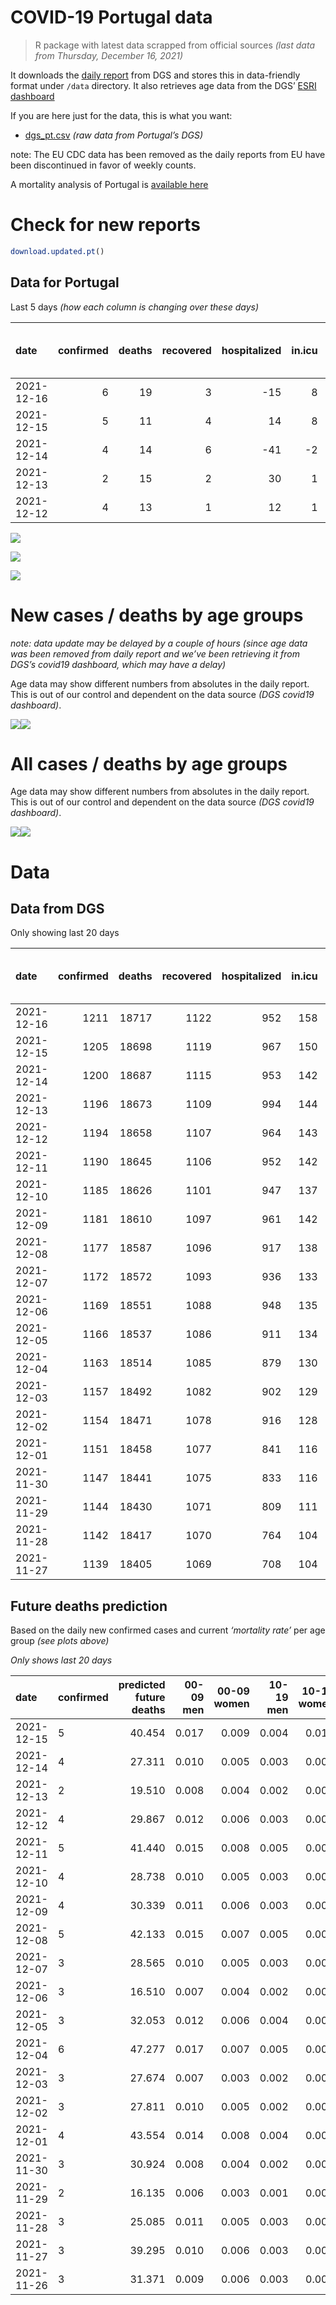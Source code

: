 COVID-19 Portugal data
================

> R package with latest data scrapped from official sources *(last data
> from Thursday, December 16, 2021)*

It downloads the [daily
report](https://covid19.min-saude.pt/relatorio-de-situacao/) from DGS
and stores this in data-friendly format under `/data` directory. It also
retrieves age data from the DGS’ [ESRI
dashboard](https://covid19.min-saude.pt/ponto-de-situacao-atual-em-portugal/)

If you are here just for the data, this is what you want:

-   [dgs\_pt.csv](raw/master/data/dgs_pt.csv) *(raw data from Portugal’s
    DGS)*

note: The EU CDC data has been removed as the daily reports from EU have
been discontinued in favor of weekly counts.

A mortality analysis of Portugal is [available
here](https://averissimo.github.io/covid19-analysis/mortality.html)

# Check for new reports

``` r
download.updated.pt()
```

## Data for Portugal

Last 5 days *(how each column is changing over these days)*

| date       | confirmed | deaths | recovered | hospitalized | in.icu | first vaccine | second vaccine | confirmed m 00-09 | confirmed w 00-09 | confirmed m 10-19 | confirmed w 10-19 | confirmed m 20-29 | confirmed w 20-29 | confirmed m 30-39 | confirmed w 30-39 | confirmed m 40-49 | confirmed w 40-49 | confirmed m 50-59 | confirmed w 50-59 | confirmed m 60-69 | confirmed w 60-69 | confirmed m 70-79 | confirmed w 70-79 | confirmed m 80+ | confirmed w 80+ | death m 00-09 | death w 00-09 | death m 10-19 | death w 10-19 | death m 20-29 | death w 20-29 | death m 30-39 | death w 30-39 | death m 40-49 | death w 40-49 | death m 50-59 | death w 50-59 | death m 60-69 | death w 60-69 | death m 70-79 | death w 70-79 | death m 80+ | death w 80+ |
|:-----------|----------:|-------:|----------:|-------------:|-------:|--------------:|---------------:|------------------:|------------------:|------------------:|------------------:|------------------:|------------------:|------------------:|------------------:|------------------:|------------------:|------------------:|------------------:|------------------:|------------------:|------------------:|------------------:|----------------:|----------------:|--------------:|--------------:|--------------:|--------------:|--------------:|--------------:|--------------:|--------------:|--------------:|--------------:|--------------:|--------------:|--------------:|--------------:|--------------:|--------------:|------------:|------------:|
| 2021-12-16 |         6 |     19 |         3 |          -15 |      8 |            NA |             NA |                NA |                NA |                NA |                NA |                NA |                NA |                NA |                NA |                NA |                NA |                NA |                NA |                NA |                NA |                NA |                NA |              NA |              NA |            NA |            NA |            NA |            NA |            NA |            NA |            NA |            NA |            NA |            NA |            NA |            NA |            NA |            NA |            NA |            NA |          NA |          NA |
| 2021-12-15 |         5 |     11 |         4 |           14 |      8 |            NA |             NA |               366 |               374 |               291 |               331 |               487 |               400 |               431 |               479 |               463 |               548 |               366 |               425 |               254 |               266 |                92 |               112 |              49 |              58 |             0 |             0 |             0 |             1 |             0 |             0 |             0 |             0 |             0 |             0 |             1 |             0 |             0 |             0 |             3 |             3 |           1 |           2 |
| 2021-12-14 |         4 |     14 |         6 |          -41 |     -2 |            NA |             NA |               220 |               208 |               180 |               160 |               299 |               247 |               306 |               259 |               319 |               332 |               209 |               249 |               189 |               183 |                82 |                75 |              25 |              40 |             0 |             0 |             0 |             0 |             0 |             0 |             0 |             0 |             1 |             0 |             0 |             0 |             2 |             0 |             1 |             3 |           2 |           5 |
| 2021-12-13 |         2 |     15 |         2 |           30 |      1 |            NA |             NA |               164 |               174 |               117 |               120 |               168 |               159 |               163 |               161 |               189 |               191 |               163 |               160 |               118 |               103 |                50 |                58 |              19 |              36 |             0 |             0 |             0 |             0 |             0 |             0 |             0 |             0 |             0 |             1 |             0 |             0 |             3 |             1 |             4 |             1 |           3 |           2 |
| 2021-12-12 |         4 |     13 |         1 |           12 |      1 |            NA |             NA |               255 |               251 |               207 |               203 |               355 |               236 |               259 |               277 |               343 |               316 |               266 |               273 |               189 |               194 |                89 |                93 |              28 |              42 |             0 |             0 |             0 |             0 |             0 |             0 |             0 |             0 |             0 |             0 |             0 |             0 |             1 |             1 |             5 |             1 |           2 |           3 |

![](README_files/figure-gfm/totals-1.svg)<!-- -->

![](README_files/figure-gfm/differential-1.svg)<!-- -->

![](README_files/figure-gfm/differential_7days-1.svg)<!-- -->

# New cases / deaths by age groups

*note: data update may be delayed by a couple of hours (since age data
was been removed from daily report and we’ve been retrieving it from
DGS’s covid19 dashboard, which may have a delay)*

Age data may show different numbers from absolutes in the daily report.
This is out of our control and dependent on the data source *(DGS
covid19 dashboard)*.

![](README_files/figure-gfm/new_cases_deaths-1.svg)<!-- -->![](README_files/figure-gfm/new_cases_deaths-2.svg)<!-- -->

# All cases / deaths by age groups

Age data may show different numbers from absolutes in the daily report.
This is out of our control and dependent on the data source *(DGS
covid19 dashboard)*.

![](README_files/figure-gfm/total_cases_deaths-1.svg)<!-- -->![](README_files/figure-gfm/total_cases_deaths-2.svg)<!-- -->

# Data

## Data from DGS

Only showing last 20 days

| date       | confirmed | deaths | recovered | hospitalized | in.icu | confirmed m 00-09 | confirmed w 00-09 | confirmed m 10-19 | confirmed w 10-19 | confirmed m 20-29 | confirmed w 20-29 | confirmed m 30-39 | confirmed w 30-39 | confirmed m 40-49 | confirmed w 40-49 | confirmed m 50-59 | confirmed w 50-59 | confirmed m 60-69 | confirmed w 60-69 | confirmed m 70-79 | confirmed w 70-79 | confirmed m 80+ | confirmed w 80+ | death m 00-09 | death w 00-09 | death m 10-19 | death w 10-19 | death m 20-29 | death w 20-29 | death m 30-39 | death w 30-39 | death m 40-49 | death w 40-49 | death m 50-59 | death w 50-59 | death m 60-69 | death w 60-69 | death m 70-79 | death w 70-79 | death m 80+ | death w 80+ | first vaccine | second vaccine |
|:-----------|----------:|-------:|----------:|-------------:|-------:|------------------:|------------------:|------------------:|------------------:|------------------:|------------------:|------------------:|------------------:|------------------:|------------------:|------------------:|------------------:|------------------:|------------------:|------------------:|------------------:|----------------:|----------------:|--------------:|--------------:|--------------:|--------------:|--------------:|--------------:|--------------:|--------------:|--------------:|--------------:|--------------:|--------------:|--------------:|--------------:|--------------:|--------------:|------------:|------------:|--------------:|---------------:|
| 2021-12-16 |      1211 |  18717 |      1122 |          952 |    158 |                NA |                NA |                NA |                NA |                NA |                NA |                NA |                NA |                NA |                NA |                NA |                NA |                NA |                NA |                NA |                NA |              NA |              NA |            NA |            NA |            NA |            NA |            NA |            NA |            NA |            NA |            NA |            NA |            NA |            NA |            NA |            NA |            NA |            NA |          NA |          NA |            NA |             NA |
| 2021-12-15 |      1205 |  18698 |      1119 |          967 |    150 |             42263 |             40769 |             64807 |             63980 |             96388 |             97222 |             83911 |             93186 |             87475 |            106429 |             72796 |             90572 |             53738 |             58953 |             34020 |             38032 |           27159 |           53453 |             2 |             1 |             1 |             2 |             8 |             5 |            27 |            20 |           116 |            73 |           379 |           160 |          1182 |           528 |          2510 |          1528 |        5586 |        6570 |            NA |             NA |
| 2021-12-14 |      1200 |  18687 |      1115 |          953 |    142 |             41897 |             40395 |             64516 |             63649 |             95901 |             96822 |             83480 |             92707 |             87012 |            105881 |             72430 |             90147 |             53484 |             58687 |             33928 |             37920 |           27110 |           53395 |             2 |             1 |             1 |             1 |             8 |             5 |            27 |            20 |           116 |            73 |           378 |           160 |          1182 |           528 |          2507 |          1525 |        5585 |        6568 |            NA |             NA |
| 2021-12-13 |      1196 |  18673 |      1109 |          994 |    144 |             41677 |             40187 |             64336 |             63489 |             95602 |             96575 |             83174 |             92448 |             86693 |            105549 |             72221 |             89898 |             53295 |             58504 |             33846 |             37845 |           27085 |           53355 |             2 |             1 |             1 |             1 |             8 |             5 |            27 |            20 |           115 |            73 |           378 |           160 |          1180 |           528 |          2506 |          1522 |        5583 |        6563 |            NA |             NA |
| 2021-12-12 |      1194 |  18658 |      1107 |          964 |    143 |             41513 |             40013 |             64219 |             63369 |             95434 |             96416 |             83011 |             92287 |             86504 |            105358 |             72058 |             89738 |             53177 |             58401 |             33796 |             37787 |           27066 |           53319 |             2 |             1 |             1 |             1 |             8 |             5 |            27 |            20 |           115 |            72 |           378 |           160 |          1177 |           527 |          2502 |          1521 |        5580 |        6561 |            NA |             NA |
| 2021-12-11 |      1190 |  18645 |      1106 |          952 |    142 |             41258 |             39762 |             64012 |             63166 |             95079 |             96180 |             82752 |             92010 |             86161 |            105042 |             71792 |             89465 |             52988 |             58207 |             33707 |             37694 |           27038 |           53277 |             2 |             1 |             1 |             1 |             8 |             5 |            27 |            20 |           115 |            72 |           378 |           160 |          1176 |           526 |          2497 |          1520 |        5578 |        6558 |            NA |             NA |
| 2021-12-10 |      1185 |  18626 |      1101 |          947 |    137 |             40937 |             39419 |             63676 |             62889 |             94660 |             95835 |             82336 |             91606 |             85727 |            104511 |             71489 |             89097 |             52742 |             57924 |             33582 |             37572 |           26996 |           53218 |             2 |             1 |             1 |             1 |             8 |             5 |            27 |            20 |           115 |            72 |           377 |           160 |          1175 |           526 |          2494 |          1519 |        5570 |        6553 |            NA |             NA |
| 2021-12-09 |      1181 |  18610 |      1097 |          961 |    142 |             40724 |             39212 |             63457 |             62717 |             94346 |             95575 |             82031 |             91315 |             85429 |            104196 |             71233 |             88847 |             52557 |             57729 |             33484 |             37464 |           26972 |           53187 |             2 |             1 |             1 |             1 |             8 |             5 |            27 |            20 |           114 |            72 |           376 |           160 |          1174 |           525 |          2489 |          1519 |        5566 |        6550 |            NA |             NA |
| 2021-12-08 |      1177 |  18587 |      1096 |          917 |    138 |             40488 |             38986 |             63236 |             62532 |             93991 |             95339 |             81736 |             91048 |             85169 |            103918 |             71040 |             88604 |             52389 |             57554 |             33396 |             37381 |           26933 |           53146 |             2 |             1 |             1 |             1 |             8 |             5 |            27 |            20 |           114 |            72 |           376 |           160 |          1170 |           525 |          2485 |          1518 |        5559 |        6543 |            NA |             NA |
| 2021-12-07 |      1172 |  18572 |      1093 |          936 |    133 |             40162 |             38691 |             62934 |             62263 |             93481 |             95056 |             81343 |             90653 |             84733 |            103455 |             70730 |             88238 |             52127 |             57264 |             33245 |             37245 |           26904 |           53083 |             2 |             1 |             1 |             1 |             8 |             5 |            27 |            20 |           114 |            72 |           376 |           160 |          1170 |           524 |          2480 |          1518 |        5553 |        6540 |            NA |             NA |
| 2021-12-06 |      1169 |  18551 |      1088 |          948 |    135 |             39953 |             38500 |             62765 |             62099 |             93181 |             94867 |             81081 |             90394 |             84444 |            103152 |             70534 |             87995 |             51930 |             57078 |             33148 |             37142 |           26881 |           53048 |             2 |             1 |             1 |             1 |             8 |             5 |            27 |            20 |           114 |            72 |           376 |           160 |          1169 |           523 |          2478 |          1514 |        5548 |        6532 |            NA |             NA |
| 2021-12-05 |      1166 |  18537 |      1086 |          911 |    134 |             39804 |             38342 |             62623 |             61990 |             93007 |             94727 |             80920 |             90221 |             84252 |            102941 |             70406 |             87851 |             51836 |             56984 |             33100 |             37083 |           26862 |           53029 |             2 |             1 |             1 |             1 |             8 |             5 |            27 |            20 |           114 |            72 |           376 |           160 |          1169 |           523 |          2472 |          1514 |        5543 |        6529 |            NA |             NA |
| 2021-12-04 |      1163 |  18514 |      1085 |          879 |    130 |             39540 |             38084 |             62386 |             61798 |             92700 |             94529 |             80688 |             89965 |             83901 |            102572 |             70198 |             87602 |             51645 |             56780 |             33009 |             36993 |           26828 |           52978 |             2 |             1 |             1 |             1 |             8 |             5 |            27 |            20 |           114 |            72 |           375 |           160 |          1167 |           523 |          2469 |          1514 |        5536 |        6519 |            NA |             NA |
| 2021-12-03 |      1157 |  18492 |      1082 |          902 |    129 |             39184 |             37801 |             62048 |             61515 |             92244 |             94162 |             80260 |             89587 |             83433 |            102044 |             69820 |             87214 |             51371 |             56487 |             32831 |             36842 |           26791 |           52914 |             2 |             1 |             1 |             1 |             8 |             5 |            27 |            20 |           114 |            72 |           375 |           159 |          1165 |           521 |          2466 |          1509 |        5530 |        6516 |            NA |             NA |
| 2021-12-02 |      1154 |  18471 |      1078 |          916 |    128 |             39045 |             37682 |             61910 |             61411 |             92046 |             94017 |             80072 |             89388 |             83219 |            101830 |             69646 |             87054 |             51232 |             56344 |             32740 |             36750 |           26766 |           52865 |             2 |             1 |             1 |             1 |             8 |             5 |            27 |            20 |           114 |            72 |           375 |           159 |          1162 |           521 |          2466 |          1506 |        5520 |        6511 |            NA |             NA |
| 2021-12-01 |      1151 |  18458 |      1077 |          841 |    116 |             38844 |             37487 |             61752 |             61248 |             91825 |             93860 |             79848 |             89160 |             82986 |            101589 |             69464 |             86859 |             51094 |             56223 |             32654 |             36674 |           26734 |           52818 |             2 |             1 |             1 |             1 |             8 |             5 |            27 |            20 |           114 |            72 |           374 |           159 |          1162 |           521 |          2465 |          1502 |        5517 |        6507 |            NA |             NA |
| 2021-11-30 |      1147 |  18441 |      1075 |          833 |    116 |             38544 |             37164 |             61478 |             61041 |             91483 |             93617 |             79516 |             88793 |             82602 |            101188 |             69171 |             86532 |             50850 |             55984 |             32529 |             36521 |           26690 |           52749 |             2 |             1 |             1 |             1 |             8 |             5 |            27 |            20 |           114 |            72 |           373 |           159 |          1162 |           520 |          2460 |          1500 |        5512 |        6504 |            NA |             NA |
| 2021-11-29 |      1144 |  18430 |      1071 |          809 |    111 |             38369 |             37009 |             61320 |             60907 |             91246 |             93469 |             79308 |             88587 |             82382 |            100932 |             68986 |             86308 |             50708 |             55832 |             32421 |             36409 |           26661 |           52700 |             2 |             1 |             1 |             1 |             8 |             5 |            27 |            20 |           114 |            72 |           372 |           159 |          1161 |           520 |          2458 |          1498 |        5510 |        6501 |            NA |             NA |
| 2021-11-28 |      1142 |  18417 |      1070 |          764 |    104 |             38247 |             36902 |             61237 |             60834 |             91139 |             93387 |             79166 |             88450 |             82249 |            100790 |             68900 |             86192 |             50628 |             55751 |             32369 |             36363 |           26644 |           52672 |             2 |             1 |             1 |             1 |             8 |             5 |            27 |            20 |           114 |            72 |           371 |           159 |          1160 |           519 |          2457 |          1497 |        5504 |        6499 |            NA |             NA |
| 2021-11-27 |      1139 |  18405 |      1069 |          708 |    104 |             38024 |             36700 |             61046 |             60691 |             90882 |             93231 |             78977 |             88250 |             82026 |            100535 |             68741 |             86005 |             50497 |             55584 |             32292 |             36295 |           26618 |           52630 |             2 |             1 |             1 |             1 |             8 |             5 |            27 |            20 |           114 |            72 |           371 |           158 |          1158 |           519 |          2456 |          1495 |        5501 |        6496 |            NA |             NA |

## Future deaths prediction

Based on the daily new confirmed cases and current *‘mortality rate’*
per age group *(see plots above)*

*Only shows last 20 days*

| date       | confirmed | predicted future deaths | 00-09 men | 00-09 women | 10-19 men | 10-19 women | 20-29 men | 20-29 women | 30-39 men | 30-39 women | 40-49 men | 40-49 women | 50-59 men | 50-59 women | 60-69 men | 60-69 women | 70-79 men | 70-79 women | 80+ men | 80+ women |
|:-----------|:----------|------------------------:|----------:|------------:|----------:|------------:|----------:|------------:|----------:|------------:|----------:|------------:|----------:|------------:|----------:|------------:|----------:|------------:|--------:|----------:|
| 2021-12-15 | 5         |                  40.454 |     0.017 |       0.009 |     0.004 |       0.010 |     0.040 |       0.021 |     0.139 |       0.103 |     0.614 |       0.376 |     1.906 |       0.751 |     5.587 |       2.382 |     6.788 |       4.500 |  10.078 |     7.129 |
| 2021-12-14 | 4         |                  27.311 |     0.010 |       0.005 |     0.003 |       0.005 |     0.025 |       0.013 |     0.098 |       0.056 |     0.423 |       0.228 |     1.088 |       0.440 |     4.157 |       1.639 |     6.050 |       3.013 |   5.142 |     4.916 |
| 2021-12-13 | 2         |                  19.510 |     0.008 |       0.004 |     0.002 |       0.004 |     0.014 |       0.008 |     0.052 |       0.035 |     0.251 |       0.131 |     0.849 |       0.283 |     2.595 |       0.922 |     3.689 |       2.330 |   3.908 |     4.425 |
| 2021-12-12 | 4         |                  29.867 |     0.012 |       0.006 |     0.003 |       0.006 |     0.029 |       0.012 |     0.083 |       0.059 |     0.455 |       0.217 |     1.385 |       0.482 |     4.157 |       1.738 |     6.566 |       3.736 |   5.759 |     5.162 |
| 2021-12-11 | 5         |                  41.440 |     0.015 |       0.008 |     0.005 |       0.009 |     0.035 |       0.018 |     0.134 |       0.087 |     0.576 |       0.364 |     1.578 |       0.650 |     5.411 |       2.535 |     9.223 |       4.902 |   8.638 |     7.252 |
| 2021-12-10 | 4         |                  28.738 |     0.010 |       0.005 |     0.003 |       0.005 |     0.026 |       0.013 |     0.098 |       0.062 |     0.395 |       0.216 |     1.333 |       0.442 |     4.069 |       1.746 |     7.230 |       4.339 |   4.936 |     3.810 |
| 2021-12-09 | 4         |                  30.339 |     0.011 |       0.006 |     0.003 |       0.006 |     0.029 |       0.012 |     0.095 |       0.057 |     0.345 |       0.191 |     1.005 |       0.429 |     3.695 |       1.567 |     6.493 |       3.335 |   8.021 |     5.039 |
| 2021-12-08 | 5         |                  42.133 |     0.015 |       0.007 |     0.005 |       0.008 |     0.042 |       0.015 |     0.126 |       0.085 |     0.578 |       0.318 |     1.614 |       0.647 |     5.763 |       2.597 |    11.141 |       5.464 |   5.965 |     7.743 |
| 2021-12-07 | 3         |                  28.565 |     0.010 |       0.005 |     0.003 |       0.005 |     0.025 |       0.010 |     0.084 |       0.056 |     0.383 |       0.208 |     1.020 |       0.429 |     4.333 |       1.666 |     7.157 |       4.138 |   4.731 |     4.302 |
| 2021-12-06 | 3         |                  16.510 |     0.007 |       0.004 |     0.002 |       0.003 |     0.014 |       0.007 |     0.052 |       0.037 |     0.255 |       0.145 |     0.666 |       0.254 |     2.068 |       0.842 |     3.541 |       2.370 |   3.908 |     2.335 |
| 2021-12-05 | 3         |                  32.053 |     0.012 |       0.006 |     0.004 |       0.006 |     0.025 |       0.010 |     0.075 |       0.055 |     0.465 |       0.253 |     1.083 |       0.440 |     4.201 |       1.827 |     6.714 |       3.616 |   6.993 |     6.268 |
| 2021-12-04 | 6         |                  47.277 |     0.017 |       0.007 |     0.005 |       0.009 |     0.038 |       0.019 |     0.138 |       0.081 |     0.621 |       0.362 |     1.968 |       0.685 |     6.027 |       2.624 |    13.133 |       6.067 |   7.610 |     7.866 |
| 2021-12-03 | 3         |                  27.674 |     0.007 |       0.003 |     0.002 |       0.003 |     0.016 |       0.007 |     0.060 |       0.043 |     0.284 |       0.147 |     0.906 |       0.283 |     3.057 |       1.281 |     6.714 |       3.696 |   5.142 |     6.023 |
| 2021-12-02 | 3         |                  27.811 |     0.010 |       0.005 |     0.002 |       0.005 |     0.018 |       0.008 |     0.072 |       0.049 |     0.309 |       0.165 |     0.948 |       0.344 |     3.035 |       1.084 |     6.345 |       3.053 |   6.582 |     5.777 |
| 2021-12-01 | 4         |                  43.554 |     0.014 |       0.008 |     0.004 |       0.006 |     0.028 |       0.012 |     0.107 |       0.079 |     0.509 |       0.275 |     1.525 |       0.578 |     5.367 |       2.141 |     9.223 |       6.147 |   9.050 |     8.481 |
| 2021-11-30 | 3         |                  30.924 |     0.008 |       0.004 |     0.002 |       0.004 |     0.020 |       0.008 |     0.067 |       0.044 |     0.292 |       0.176 |     0.963 |       0.396 |     3.123 |       1.361 |     7.968 |       4.500 |   5.965 |     6.023 |
| 2021-11-29 | 2         |                  16.135 |     0.006 |       0.003 |     0.001 |       0.002 |     0.009 |       0.004 |     0.046 |       0.029 |     0.176 |       0.097 |     0.448 |       0.205 |     1.760 |       0.725 |     3.837 |       1.848 |   3.497 |     3.442 |
| 2021-11-28 | 3         |                  25.085 |     0.011 |       0.005 |     0.003 |       0.004 |     0.021 |       0.008 |     0.061 |       0.043 |     0.296 |       0.175 |     0.828 |       0.330 |     2.881 |       1.496 |     5.681 |       2.732 |   5.348 |     5.162 |
| 2021-11-27 | 3         |                  39.295 |     0.010 |       0.006 |     0.003 |       0.005 |     0.023 |       0.010 |     0.078 |       0.050 |     0.342 |       0.164 |     1.005 |       0.401 |     3.563 |       1.764 |     7.599 |       5.424 |  10.490 |     8.358 |
| 2021-11-26 | 3         |                  31.371 |     0.009 |       0.006 |     0.003 |       0.005 |     0.022 |       0.009 |     0.069 |       0.047 |     0.337 |       0.187 |     0.984 |       0.357 |     3.541 |       1.684 |     7.009 |       4.500 |   5.965 |     6.637 |
